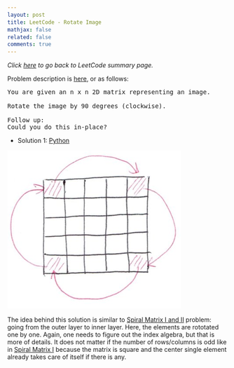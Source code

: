 ```yaml
---
layout: post
title: LeetCode - Rotate Image
mathjax: false
related: false
comments: true
---
```


_Click [here](./index.html) to go back to LeetCode summary page._

Problem description is [here](https://oj.leetcode.com/problems/rotate-image/), or as follows: 

<pre>
You are given an n x n 2D matrix representing an image.

Rotate the image by 90 degrees (clockwise).

Follow up:
Could you do this in-place?
</pre>

* Solution 1: [Python](https://github.com/lijunhw/leetcode_practice/blob/master/rotate_image_medium/Solution1.py)

![rotate matrix](../../assets/files/wiki/img27_rotate_matrix.jpg)

The idea behind this solution is similar to [Spiral Matrix I and II](./spiral_matrix_I_and_II.html) problem: going from the outer layer to inner layer. Here, the elements are rototated one by one. Again, one needs to figure out the index algebra, but that is more of details. It does not matter if the number of rows/columns is odd like in [Spiral Matrix I](./spiral_matrix_I_and_II.html) because the matrix is square and the center single element already takes care of itself if there is any. 
